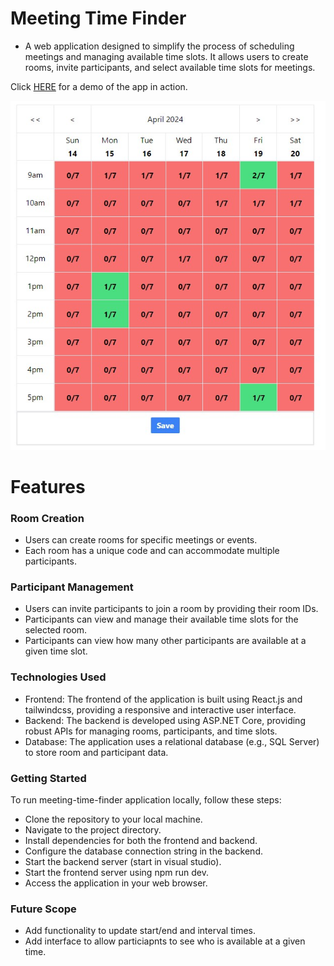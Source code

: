 # Meeting Time Finder
- A web application designed to simplify the process of scheduling meetings and managing available time slots. It allows users to create rooms, invite participants, and select available time slots for meetings.

Click [HERE](https://youtu.be/dRujo64JqzI) for a demo of the app in action.

![](preview.jpg)
# Features
### Room Creation
- Users can create rooms for specific meetings or events.
- Each room has a unique code and can accommodate multiple participants.
### Participant Management
- Users can invite participants to join a room by providing their room IDs.
- Participants can view and manage their available time slots for the selected room.
- Participants can view how many other participants are available at a given time slot.
### Technologies Used
- Frontend: The frontend of the application is built using React.js and tailwindcss, providing a responsive and interactive user interface.
- Backend: The backend is developed using ASP.NET Core, providing robust APIs for managing rooms, participants, and time slots.
- Database: The application uses a relational database (e.g., SQL Server) to store room and participant data.
  
### Getting Started
To run meeting-time-finder application locally, follow these steps:

* Clone the repository to your local machine.
* Navigate to the project directory.
* Install dependencies for both the frontend and backend.
* Configure the database connection string in the backend.
* Start the backend server (start in visual studio).
* Start the frontend server using npm run dev.
* Access the application in your web browser.

### Future Scope
- Add functionality to update start/end and interval times.
- Add interface to allow particiapnts to see who is available at a given time.
